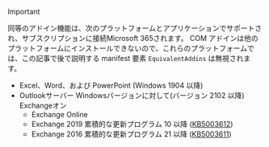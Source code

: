 > [!IMPORTANT]
> 同等のアドイン機能は、次のプラットフォームとアプリケーションでサポートされ、サブスクリプションに接続Microsoft 365されます。 COM アドインは他のプラットフォームにインストールできないので、これらのプラットフォームでは、この記事で後で説明する manifest 要素 `EquivalentAddins` は無視されます。
>
> - Excel、Word、および PowerPoint (Windows 1904 以降)
> - Outlookサーバー Windowsバージョンに対して(バージョン 2102 以降) Exchangeオン
>   - Exchange Online
>   - Exchange 2019 累積的な更新プログラム 10 以降 ([KB5003612](https://support.microsoft.com/topic/b1434cad-3fbc-4dc3-844d-82568e8d4344))
>   - Exchange 2016 累積的な更新プログラム 21 以降 ([KB5003611](https://support.microsoft.com/topic/b7ba1656-abba-4a0b-9be9-dac45095d969))
